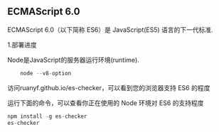 ##      ECMAScript 6.0

ECMAScript 6.0（以下简称 ES6）是 JavaScript(ES5) 语言的下一代标准.

1.部署进度

Node是JavaScript的服务器运行环境(runtime).

```javascript
    node --v8-option
```

访问<a>ruanyf.github.io/es-checker</a>，可以看到您的浏览器支持 ES6 的程度

运行下面的命令，可以查看你正在使用的 Node 环境对 ES6 的支持程度

```javascript
npm install -g es-checker
es-checker
```